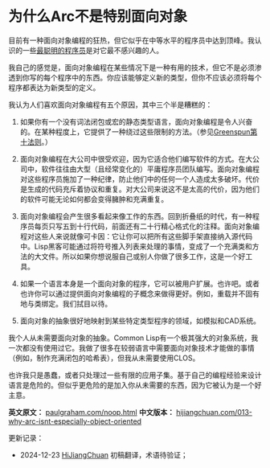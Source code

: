 



# 为什么Arc不是特别面向对象

目前有一种面向对象编程的狂热，但它似乎在中等水平的程序员中达到顶峰。我认识的一些[最聪明的程序员](https://hijiangchuan.com/paulgraham/EXTRA040-Rees-Re-OO)是对它最不感兴趣的人。

我自己的感觉是，面向对象编程在某些情况下是一种有用的技术，但它不是必须渗透到你写的每个程序中的东西。你应该能够定义新的类型，但你不应该必须将每个程序都表达为新类型的定义。

我认为人们喜欢面向对象编程有五个原因，其中三个半是糟糕的：

1. 如果你有一个没有词法闭包或宏的静态类型语言，面向对象编程是令人兴奋的。在某种程度上，它提供了一种绕过这些限制的方法。（参见[Greenspun第十法则](https://hijiangchuan.com/paulgraham/EXTRA028-Lisp-Quotes)。）

2. 面向对象编程在大公司中很受欢迎，因为它适合他们编写软件的方式。在大公司中，软件往往由大型（且经常变化的）平庸程序员团队编写。面向对象编程对这些程序员施加了一种纪律，防止他们中的任何一个人造成太多破坏。代价是生成的代码充斥着协议和重复。对大公司来说这不是太高的代价，因为他们的软件可能无论如何都会变得臃肿和充满重复。

3. 面向对象编程会产生很多看起来像工作的东西。回到折叠纸的时代，有一种程序员每页只写五到十行代码，前面还有二十行精心格式化的注释。面向对象编程对这些人来说就像可卡因：它让你可以把所有这些脚手架直接纳入源代码中。Lisp黑客可能通过将符号推入列表来处理的事情，变成了一个充满类和方法的大文件。所以如果你想说服自己或别人你做了很多工作，这是一个好工具。

4. 如果一个语言本身是一个面向对象的程序，它可以被用户扩展。也许吧。或者也许你可以通过提供面向对象编程的子概念来做得更好。例如，重载并不固有地与类绑定。我们拭目以待。

5. 面向对象的抽象很好地映射到某些特定类型程序的领域，如模拟和CAD系统。

我个人从未需要面向对象的抽象。Common Lisp有一个极其强大的对象系统，我一次都没有使用过它。我做了很多在较弱语言中需要面向对象技术才能做的事情（例如，制作充满闭包的哈希表），但我从未需要使用CLOS。

也许我只是愚蠢，或者只处理过一些有限的应用子集。基于自己的编程经验来设计语言是危险的。但似乎更危险的是加入你从未需要的东西，因为它被认为是一个好主意。

**英文原文：** [paulgraham.com/noop.html](https://paulgraham.com/noop.html)
**中文版本：** [hijiangchuan.com/013-why-arc-isnt-especially-object-oriented](https://hijiangchuan.com/013-why-arc-isnt-especially-object-oriented)

更新记录：
- 2024-12-23 [HiJiangChuan](https://hijiangchuan.com) 初稿翻译，术语待验证；
